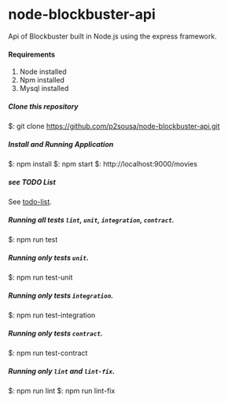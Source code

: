 # node-blockbuster-api

Api of Blockbuster built in Node.js using the express framework.

#### Requirements

1. Node installed
2. Npm installed
3. Mysql installed

##### Clone this repository
$: git clone https://github.com/p2sousa/node-blockbuster-api.git

##### Install and Running Application
$: npm install
$: npm start
$: http://localhost:9000/movies

##### see TODO List
See [todo-list](https://github.com/p2sousa/node-blockbuster-api/blob/master/TODO.md).

##### Running all tests `lint`, `unit`, `integration`, `contract`.
$: npm run test

##### Running only tests `unit`.
$: npm run test-unit

##### Running only tests `integration`.
$: npm run test-integration

##### Running only tests `contract`.
$: npm run test-contract

##### Running only `lint` and `lint-fix`.
$: npm run lint
$: npm run lint-fix
